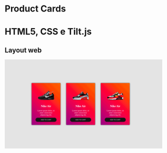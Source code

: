 # Product Cards


# HTML5, CSS e Tilt.js



## Layout web
![Web 1](https://github.com/bryancury3r/product-card/blob/master/images/ezgif.com-gif-maker.gif)
